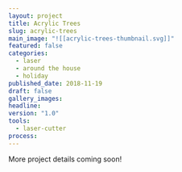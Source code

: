 ```yaml
---
layout: project
title: Acrylic Trees
slug: acrylic-trees
main_image: "![[acrylic-trees-thumbnail.svg]]"
featured: false
categories:
  - laser
  - around the house
  - holiday
published_date: 2018-11-19
draft: false
gallery_images:
headline:
version: "1.0"
tools:
  - laser-cutter
process:
---
```


More project details coming soon!